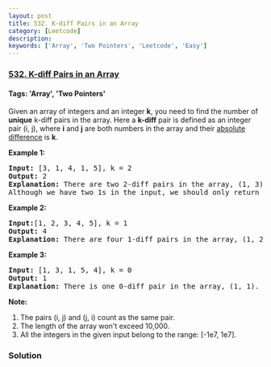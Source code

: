 ```yaml
---
layout: post
title: 532. K-diff Pairs in an Array
category: [Leetcode]
description: 
keywords: ['Array', 'Two Pointers', 'Leetcode', 'Easy']
---
```

### [532. K-diff Pairs in an Array](https://leetcode.com/problems/k-diff-pairs-in-an-array)

#### Tags: 'Array', 'Two Pointers'

<div class="content__u3I1 question-content__JfgR"><div><p>
Given an array of integers and an integer <b>k</b>, you need to find the number of <b>unique</b> k-diff pairs in the array. Here a <b>k-diff</b> pair is defined as an integer pair (i, j), where <b>i</b> and <b>j</b> are both numbers in the array and their <a href="https://en.wikipedia.org/wiki/Absolute_difference">absolute difference</a> is <b>k</b>.
</p>
<p><b>Example 1:</b><br/>
</p><pre><b>Input:</b> [3, 1, 4, 1, 5], k = 2
<b>Output:</b> 2
<b>Explanation: </b>There are two 2-diff pairs in the array, (1, 3) and (3, 5).<br/>Although we have two 1s in the input, we should only return the number of <b>unique</b> pairs.
</pre>
<p></p>
<p><b>Example 2:</b><br/>
</p><pre><b>Input:</b>[1, 2, 3, 4, 5], k = 1
<b>Output: </b>4
<b>Explanation:</b> There are four 1-diff pairs in the array, (1, 2), (2, 3), (3, 4) and (4, 5).
</pre>
<p></p>
<p><b>Example 3:</b><br/>
</p><pre><b>Input: </b>[1, 3, 1, 5, 4], k = 0
<b>Output: </b>1
<b>Explanation:</b> There is one 0-diff pair in the array, (1, 1).
</pre>
<p></p>
<p><b>Note:</b><br/>
</p><ol>
<li>The pairs (i, j) and (j, i) count as the same pair.</li>
<li>The length of the array won't exceed 10,000.</li>
<li>All the integers in the given input belong to the range: [-1e7, 1e7].</li>
</ol>
<p></p></div></div>

### Solution
